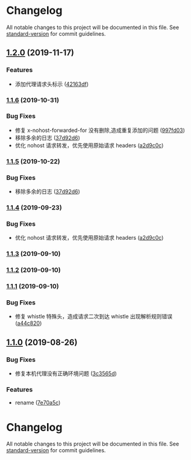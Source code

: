 # Changelog

All notable changes to this project will be documented in this file. See [standard-version](https://github.com/conventional-changelog/standard-version) for commit guidelines.

## [1.2.0](https://github.com/hxfdarling/nohost-proxy/compare/v1.1.6...v1.2.0) (2019-11-17)

### Features

- 添加代理请求头标示 ([42163df](https://github.com/hxfdarling/nohost-proxy/commit/42163df))

### [1.1.6](https://github.com/hxfdarling/nohost-proxy/compare/v1.1.3...v1.1.6) (2019-10-31)

### Bug Fixes

- 修复 x-nohost-forwarded-for 没有删除,造成重复添加的问题 ([997fd03](https://github.com/hxfdarling/nohost-proxy/commit/997fd03))
- 移除多余的日志 ([37d92d6](https://github.com/hxfdarling/nohost-proxy/commit/37d92d6))
- 优化 nohost 请求转发，优先使用原始请求 headers ([a2d9c0c](https://github.com/hxfdarling/nohost-proxy/commit/a2d9c0c))

### [1.1.5](https://github.com/hxfdarling/nohost-proxy/compare/v1.1.4...v1.1.5) (2019-10-22)

### Bug Fixes

- 移除多余的日志 ([37d92d6](https://github.com/hxfdarling/nohost-proxy/commit/37d92d6))

### [1.1.4](https://github.com/hxfdarling/nohost-proxy/compare/v1.1.3...v1.1.4) (2019-09-23)

### Bug Fixes

- 优化 nohost 请求转发，优先使用原始请求 headers ([a2d9c0c](https://github.com/hxfdarling/nohost-proxy/commit/a2d9c0c))

### [1.1.3](https://github.com/hxfdarling/nohost-proxy/compare/v1.1.2...v1.1.3) (2019-09-10)

### [1.1.2](https://github.com/hxfdarling/nohost-proxy/compare/v1.1.1...v1.1.2) (2019-09-10)

### [1.1.1](https://github.com/hxfdarling/nohost-proxy/compare/v1.1.0...v1.1.1) (2019-09-10)

### Bug Fixes

- 修复 whistle 特殊头，造成请求二次到达 whistle 出现解析规则错误 ([a44c820](https://github.com/hxfdarling/nohost-proxy/commit/a44c820))

## [1.1.0](https://github.com/hxfdarling/nohost-proxy/compare/v1.0.3...v1.1.0) (2019-08-26)

### Bug Fixes

- 修复本机代理没有正确环境问题 ([3c3565d](https://github.com/hxfdarling/nohost-proxy/commit/3c3565d))

### Features

- rename ([7e70a5c](https://github.com/hxfdarling/nohost-proxy/commit/7e70a5c))

# Changelog

All notable changes to this project will be documented in this file. See [standard-version](https://github.com/conventional-changelog/standard-version) for commit guidelines.
